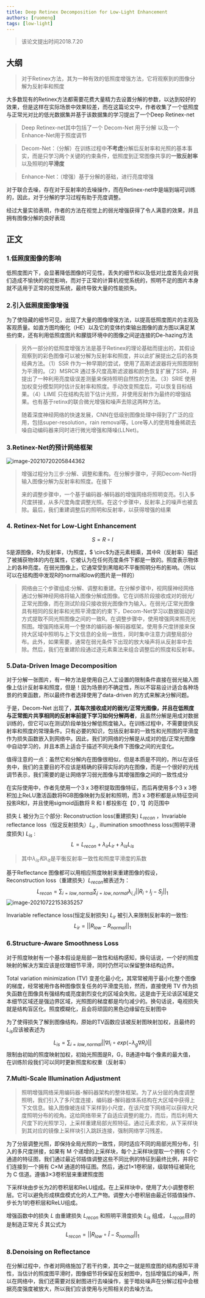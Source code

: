 ```yaml
---
title: Deep Retinex Decomposition for Low-Light Enhancement
authors: [ruomeng]
tags: [low-light]
---
```


> 该论文提出时间2018.7.20

## 大纲

> 对于Retinex方法，其为一种有效的低照度增强方法，它将观察到的图像分解为反射率和照度

大多数现有的Retinex方法都需要花费大量精力去设置分解的参数，以达到较好的效果，但是这样在实际场景中效果较差，而在这篇论文中，作者收集了一个低照度与正常光对比的低光数据集并基于该数据集的学习提出了一个Deep Retinex-net 

> Deep Retinex-net其中包括了一个 Decom-Net 用于分解 以及一个 Enhance-Net用于照度调节

> Decom-Net：（分解）在训练过程中**不考虑**分解后反射率和光照的基本事实，而是只学习两个关键的约束条件，低照度到正常图像共享的**一致反射率**以及照明的**平滑度**

> Enhance-Net：（增强）基于分解的基础，进行亮度增强

对于联合去噪，存在对于反射率的去噪操作，而在Retinex-net中是端到端可训练的，因此，对于分解的学习过程有助于亮度调整。

经过大量实验表明，作者的方法在视觉上的弱光增强获得了令人满意的效果，并且拥有图像分解的良好表现

<!--truncate-->

## 正文

### 1.低照度图像的影响

​    低照度图片下，会显著降低图像的可见性，丢失的细节和以及低对比度首先会对我们造成不愉快的视觉影响，而对于正常的计算机视觉系统的，照明不足的图片本身就不适用于正常的视觉系统，最终导致大量的性能损失。

### 2.引入低照度图像增强

​    为了使隐藏的细节可见，出现了大量的图像增强方法，以提高低照度图片的主观及客观质量。如直方图均衡化（HE）以及它的变体约束输出图像的直方图以满足某些约束，还有利用低照度图片和朦胧环境中的图像之间逆连接的De-hazing方法

> 另外一部分的低照度增强方法是基于Retinex的理论基础而提出的，其假设观察到的彩色图像可以被分解为反射率和照度，并以此扩展提出之后的各类经典方法。（1）SSR 作为一种早期的尝试，使用了高斯滤波器将光照图限制为平滑的。（2）MSRCR 通过多尺度高斯滤波器和颜色恢复扩展了SSR，并提出了一种利用亮度级误差测量来保持照明自然性的方法。（3）SRIE 使用加权变分模型同时估计反射率和照度。手动改变照度后，可以恢复目标结果。（4）LIME 只在结构先验下估计光照，并使用反射作为最终的增强结果。也有基于retinx的联合微光增强和噪声去除这两种方法。
>
> 随着深度神经网络的快速发展，CNN在低级别图像处理中得到了广泛的应用，包括super-resolution，rain removal等。Lore等人的使用堆叠稀疏去噪自动编码器来同时进行微光增强和降噪(LLNet)。

### 3.Retinex-Net的预计网络框架

![image-20210720205844362](https://gitee.com/ruomengawa/pic-go/raw/master/img/20210720205844.png)

> 增强过程分为三步:分解、调整和重构。在分解步骤中，子网Decom-Net将输入图像分解为反射率和照度。在接下
>
> 来的调整步骤中，一个基于编码器-解码器的增强网络将照明变亮。引入多尺度拼接，从多尺度角度调整光照。在这个步骤中，反射率上的噪声也被去除。最后，我们重建调整后的照明和反射率，以获得增强的结果

### 4. Retinex-Net for Low-Light Enhancement

$$
S = R\circ I
$$

S是源图像，R为反射率，I为照度，$ \circ$为逐元素相乘，其中R（反射率）描述了被捕获物体的内在属性，它被认为在任何亮度条件下都是一致的。照度表示物体上的各种亮度。在弱光图像上，它通常受到黑暗和不平衡照明分布的影响。（所以可以在结构图中发现R的normal和low的图片是一样的）

> 网络由三个步骤组成:分解、调整和重建。在分解步骤中，视网膜神经网络通过分解神经网络将输入图像分解成图像。它在训练阶段接收成对的弱光/正常光图像，而在测试阶段只接收弱光图像作为输入。在弱光/正常光图像具有相同的反射率和光照平滑度的约束下，Decom-Net学习以数据驱动的方式提取不同光照图像之间的一致R。在调整步骤中，使用增强网来照亮光照图。增强网络采用一个整体的编码器-解码器框架。使用多尺度拼接来保持大区域中照明与上下文信息的全局一致性，同时集中注意力调整局部分布。此外，如果需要，通常在弱光条件下出现的放大噪声将从反射率中去除。然后，我们在重建阶段通过逐元素乘法来组合调整后的照度和反射率。

### 5.Data-Driven Image Decomposition

对于分解一张图片，有一种方法是使用自己人工设置的限制条件直接在弱光输入图像上估计反射率和照度，但是！因为场景的不确定性，所以不容易设计适合各种场景的约束函数，所以最终作者选择使用了data-driven 的方式来解决分解问题。

于是，Decom-Net 出现了，**其每次接收成对的弱光/正常光图像，并且在低照度与正常图片共享相同的反射率前提下学习如何分解两者**，且虽然分解是用成对数据训练的，但它可以在测试阶段单独分解低照度输入。在训练过程中，不需要提供反射率和照度的常理条件。只有必要的知识，包括反射率的一致性和光照图的平滑度作为损失函数嵌入到网络中。因此，我们的网络的分解是从成对的低/正常光图像中自动学习的，并且本质上适合于描述不同光条件下图像之间的光变化。

值得注意的一点：虽然它和分解内在图像很相似，但是本质是不同的，所以在该任务中，我们的主要目的不应该是精确的获得实际的内在图像，而是一个很好的光线调节表示，我们需要的是让网络学习弱光图像与其增强图像之间的一致性成分

在实际使用中，作者先使用一个3 x 3卷积提取图像特征，而后再使用多个3 x 3卷积加上ReLU激活函数将RGB图像映射为反射和照明，而3 x 3卷积都是从特征空间投影R和I，并且使用sigmoid函数将 R 和 I 都投影在【0 , 1】的范围中

损失 $L$ 被分为三个部分: Reconstruction loss(重建损失) $L_{recon}$ ，Invariable reflectance loss（恒定反射损失）$L_{ir}$ , illumination smoothness loss(照明平滑度损失) $L_{is}$​ :
$$
L = L_{recon} + \lambda_{ir}L_{ir} +\lambda_{is}L_{is}
$$

> 其中$\lambda_{is}和$$\lambda_{it}$​​是平衡反射率一致性和照度平滑度的系数

基于Reflectance 图像都可以用相应照度映射来重建图像的假设，Reconstruction loss（重建损失）$L_{recon}$​被表述为：
$$
L_{recon}=\sum_{i=low,normal}\sum_{j=low,normal}\lambda_{i,j}||R_i\circ I_j-S_j||_1
$$
![image-20210722153835257](https://gitee.com/ruomengawa/pic-go/raw/master/img/20210722153835.png)

Invariable reflectance loss(恒定反射损失) $L_{ir}$ 被引入来限制反射率的一致性:
$$
L_{ir}=||R_{low}-R_{normal}||_1
$$

### 6.Structure-Aware Smoothness Loss

对于照度映射有一个基本假设是局部一致性和结构感知，换句话说，一个好的照度映射的解决方案应该是纹理细节平滑，同时仍然可以保留整体结构边界。

Total variation minimization (TV) 变差化最小化，其常常被用于最小化整个图像的梯度，经常被用作各种图像恢复任务的平滑度先验，然而，直接使用 TV 作为损失函数在图像具有强结构或亮度剧烈变化的区域会失败。这是由于无论该区域是文本细节区域还是强边界区域，光照图的梯度都是均匀减少的。换句话说，电视损失就是结构盲区化。照度模糊化，且会将顽固的黑色边缘留在反射图中

为了使得损失了解到图像结构，原始的TV函数应该被反射图映射加权，且最终的$L_{is}$应该被表述为

$$
L_{is}=\sum_{i=low,normal}||\nabla I_i\circ exp(-\lambda_g\nabla R_i)||
$$
限制由初始的照度映射加权，初始光照图是R，G，B通道中每个像素的最大值，在训练阶段我们可以同时更新照度和权重（反射率）

### 7.Multi-Scale Illumination Adjustment

> 照明增强网络采用编码器-解码器架构的整体框架。为了从分层的角度调整照明，我们引入了多尺度连接，编码器-解码器体系结构在大区域中获得上下文信息。输入图像被连续下采样到小尺度，在该尺度下网络可以获得大尺度照明分布的视角。这给网络带来了自适应调整的能力，而后，而后利用大尺度下的光照学习，上采样重建局部光照特征。通过元素求和，从下采样块到其对应的镜像上采样块引入跳跃连接，强制网络学习残差。

为了分层调整光照，即保持全局光照的一致性，同时适应不同的局部光照分布，引入的多尺度拼接，如果有 M 个递增的上采样块，每个上采样块提取一个拥有 C 个通道的特征图，我们通过最近邻插值调整这些不同比例的特征到最终比例，并将它们连接到一个拥有 C×M 通道的特征图。然后，通过1×1卷积层，级联特征被简化为 C 信道。遵循3×3卷积层来重建照度图

下采样块由步长为2的卷积层和ReLU组成。在上采样块中，使用了大小调整卷积层。它可以避免形成棋盘模式化的人工产物。调整大小卷积层由最近邻插值操作、步长为1的卷积层和ReLU组成。

增强函数中的损失 $L$ 由重建损失 $L_{recon}$ 和照明平滑度损失 $L_{is}$ 组成， $L_{recon}$​ 目的是制造正常光 $\hat{S}$ 其公式为
$$
L_{recon}=||R_{low}\circ\hat{I}-S_{normal}||_1
$$

### 8.Denoising on Reflectance

在分解过程中，作者对网络施加了若干约束，其中之一就是照度图的结构感知平滑性，当估计的照度图平滑时，图像细节将保留在反射图中，包括增强后的噪声，所以在网络中，我们还需要对反射图进行去噪操作，鉴于暗处噪声在分解过程中会根据亮度强度被放大，所以我们应该使用与光照相关的去噪方法。



